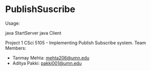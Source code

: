 # PublishSuscribe

Usage:

java StartServer
java Client <ip address>

Project 1 CSci 5105 - Implementing Publish Subscribe system.
Team Members:
 - Tanmay Mehta: mehta206@umn.edu
 - Aditya Pakki: pakki001@umn.edu
